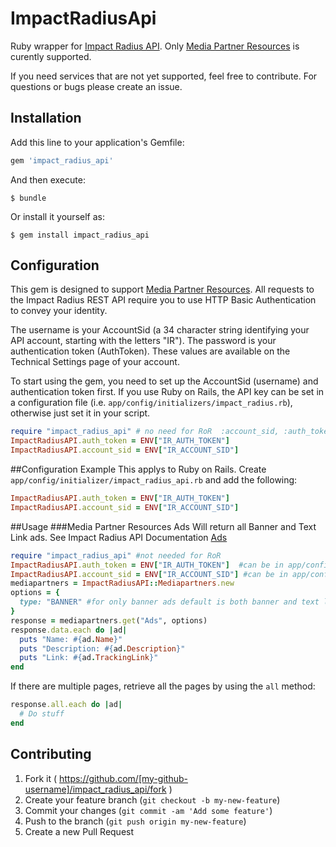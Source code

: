 # ImpactRadiusApi

Ruby wrapper for [Impact Radius API](http://dev.impactradius.com/display/api/Home).  Only [Media Partner Resources](http://dev.impactradius.com/display/api/Media+Partner+Resources) is curently supported.

If you need services that are not yet supported, feel free to contribute. For questions or bugs please create an issue.

## Installation

Add this line to your application's Gemfile:

```ruby
gem 'impact_radius_api'
```

And then execute:

    $ bundle

Or install it yourself as:

    $ gem install impact_radius_api

## Configuration
This gem is designed to support [Media Partner Resources](http://dev.impactradius.com/display/api/Media+Partner+Resources).
All requests to the Impact Radius REST API require you to use HTTP Basic Authentication to convey your identity.

The username is your AccountSid (a 34 character string identifying your API account, starting with the letters "IR"). The password is your authentication token (AuthToken). These values are available on the Technical Settings page of your account. 

To start using the gem, you need to set up the AccountSid (username) and authentication token first. If you use Ruby on Rails, the API key can be set in a configuration file (i.e. `app/config/initializers/impact_radius.rb`), otherwise just set it in your script.

```ruby
require "impact_radius_api" # no need for RoR  :account_sid, :auth_token,
ImpactRadiusAPI.auth_token = ENV["IR_AUTH_TOKEN"]
ImpactRadiusAPI.account_sid = ENV["IR_ACCOUNT_SID"]
```
##Configuration Example
This applys to Ruby on Rails. Create ```app/config/initializer/impact_radius_api.rb``` and add the following:
```ruby
ImpactRadiusAPI.auth_token = ENV["IR_AUTH_TOKEN"]
ImpactRadiusAPI.account_sid = ENV["IR_ACCOUNT_SID"]
```
##Usage
###Media Partner Resources Ads
Will return all Banner and Text Link ads. See Impact Radius API Documentation [Ads](http://dev.impactradius.com/display/api/Campaign+Ads)
```ruby
require "impact_radius_api" #not needed for RoR
ImpactRadiusAPI.auth_token = ENV["IR_AUTH_TOKEN"]  #can be in app/config/initializer/impact_radius_api.rb of RoR
ImpactRadiusAPI.account_sid = ENV["IR_ACCOUNT_SID"] #can be in app/config/initializer/impact_radius_api.rb of RoR
mediapartners = ImpactRadiusAPI::Mediapartners.new
options = {
  type: "BANNER" #for only banner ads default is both banner and text link.
}
response = mediapartners.get("Ads", options)
response.data.each do |ad|
  puts "Name: #{ad.Name}"
  puts "Description: #{ad.Description}"
  puts "Link: #{ad.TrackingLink}"
end
```
If there are multiple pages, retrieve all the pages by using the ```all``` method:
```ruby
response.all.each do |ad|
  # Do stuff
end
```

## Contributing

1. Fork it ( https://github.com/[my-github-username]/impact_radius_api/fork )
2. Create your feature branch (`git checkout -b my-new-feature`)
3. Commit your changes (`git commit -am 'Add some feature'`)
4. Push to the branch (`git push origin my-new-feature`)
5. Create a new Pull Request
